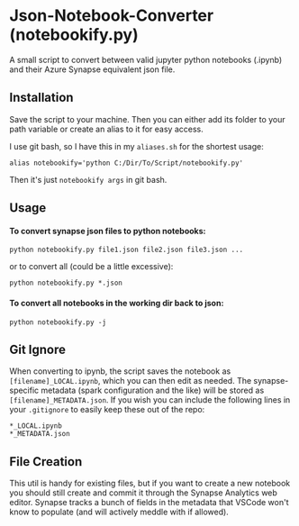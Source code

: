 # Json-Notebook-Converter (notebookify.py)
A small script to convert between valid jupyter python notebooks (.ipynb) and their Azure Synapse equivalent json file. 

## Installation
Save the script to your machine. Then you can either add its folder to your path variable or create an alias to it for easy access.

I use git bash, so I have this in my `aliases.sh` for the shortest usage:

    alias notebookify='python C:/Dir/To/Script/notebookify.py'

Then it's just `notebookify args` in git bash.

## Usage

#### To convert synapse json files to python notebooks:

    python notebookify.py file1.json file2.json file3.json ...

or to convert all (could be a little excessive):

    python notebookify.py *.json


#### To convert all notebooks in the working dir back to json:

    python notebookify.py -j
 
## Git Ignore
When converting to ipynb, the script saves the notebook as `[filename]_LOCAL.ipynb`, which you can then edit as needed. The synapse-specific metadata (spark configuration and the like) will be stored as `[filename]_METADATA.json`. 
If you wish you can include the following lines in your `.gitignore` to easily keep these out of the repo:

    *_LOCAL.ipynb
    *_METADATA.json

## File Creation
This util is handy for existing files, but if you want to create a new notebook you should still create and commit it through the Synapse Analytics web editor. Synapse tracks a bunch of fields in the metadata that VSCode won't know to populate (and will actively meddle with if allowed).
